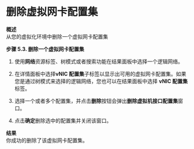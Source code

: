 # 删除虚拟网卡配置集

**概述**<br/>
从您的虚拟化环境中删除一个虚拟网卡配置集

**步骤 5.3. 删除一个虚拟网卡配置集**

1. 使用**网络**资源标签、树模式或者搜索功能在结果面板中选择一个逻辑网络。

2. 在详情面板中选择**vNIC 配置集**子标签以显示出可用的虚拟网卡配置集。如果您是通过树模式来选择的逻辑网络，您也可以在结果面板中选择 **vNIC 配置集** 标签。

3. 选择一个或者多个配置集，并点击**删除**按钮会弹出**删除虚拟机接口配置集**窗口。

4. 点击**确定**删除选中的配置集并关闭该窗口。


**结果**<br/>
你成功的删除了该虚拟网卡配置集。
